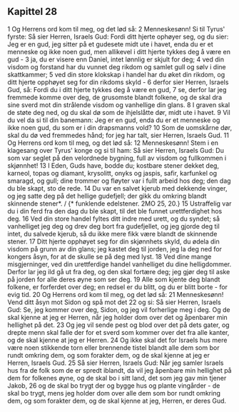 ## Kapittel 28

1 Og Herrens ord kom til meg, og det lød så:
2 Menneskesønn! Si til Tyrus' fyrste: Så sier Herren, Israels Gud: Fordi ditt hjerte ophøyer seg, og du sier: Jeg er en gud, jeg sitter på et gudesete midt ute i havet, enda du er et menneske og ikke noen gud, men allikevel i ditt hjerte tykkes deg å være en gud -
3 ja, du er visere enn Daniel, intet lønnlig er skjult for deg;
4 ved din visdom og forstand har du vunnet deg rikdom og samlet gull og sølv i dine skattkammer;
5 ved din store klokskap i handel har du øket din rikdom, og ditt hjerte opphøyet seg for din rikdoms skyld -
6 derfor sier Herren, Israels Gud, så: Fordi du i ditt hjerte tykkes deg å være en gud,
7 se, derfor lar jeg fremmede komme over deg, de grusomste blandt folkene, og de skal dra sine sverd mot din strålende visdom og vanhellige din glans.
8 I graven skal de støte deg ned, og du skal dø som de ihjelslåtte dør, midt ute i havet.
9 Vil du vel da si til din banemann: Jeg er en gud, enda du er et menneske og ikke noen gud, du som er i din drapsmanns vold?
10 Som de uomskårne dør, skal du dø ved fremmedes hånd; for jeg har talt, sier Herren, Israels Gud.
11 Og Herrens ord kom til meg, og det lød så:
12 Menneskesønn! Stem i en klagesang over Tyrus' konge og si til ham: Så sier Herren, Israels Gud: Du som var seglet på den velordnede bygning, full av visdom og fullkommen i skjønnhet!
13 I Eden, Guds have, bodde du; kostbare stener dekket deg, karneol, topas og diamant, krysolitt, onyks og jaspis, safir, karfunkel og smaragd, og gull; dine trommer og fløyter var i fullt arbeid hos deg; den dag du ble skapt, sto de rede.
14 Du var en salvet kjerub med dekkende vinger, og jeg satte deg på det hellige gudefjell; der gikk du omkring blandt skinnende stener*. / {* funklende edelstener. 2MO 25, 20.}
15 Ustraffelig var du i din ferd fra den dag du ble skapt, til det ble funnet urettferdighet hos deg.
16 Ved din store handel fyltes ditt indre med urett, og du syndet; så vanhelliget jeg deg og drev deg bort fra gudefjellet, og jeg gjorde deg til intet, du salvede kjerub, så du ikke mere fikk være blandt de skinnende stener.
17 Ditt hjerte opphøyet seg for din skjønnhets skyld, du ødela din visdom på grunn av din glans; jeg kastet deg til jorden, jeg la deg ned for kongers åsyn, for at de skulle se på deg med lyst.
18 Ved dine mange misgjerninger, ved din urettferdige handel vanhelliget du dine helligdommer. Derfor lar jeg ild gå ut fra deg, og den skal fortære deg; jeg gjør deg til aske på jorden for alle deres øyne som ser deg.
19 Alle som kjente deg blandt folkene, er forferdet over deg; en redsel er du blitt, og du er blitt borte - for evig tid.
20 Og Herrens ord kom til meg, og det lød så:
21 Menneskesønn! Vend ditt åsyn mot Sidon og spå mot det
22 og si: Så sier Herren, Israels Gud: Se, jeg kommer over deg, Sidon, og jeg vil forherlige meg i deg. Og de skal kjenne at jeg er Herren, når jeg holder dom over det og åpenbarer min hellighet på det.
23 Og jeg vil sende pest og blod over det på dets gater, og drepte menn skal falle der for et sverd som kommer over det fra alle kanter, og de skal kjenne at jeg er Herren.
24 Og ikke skal det for Israels hus mere være noen stikkende torn eller brennende tistel blandt alle dem som bor rundt omkring dem, og som forakter dem, og de skal kjenne at jeg er Herren, Israels Gud.
25 Så sier Herren, Israels Gud: Når jeg samler Israels hus fra de folk som de er spredt iblandt, da vil jeg åpenbare min hellighet på dem for folkenes øyne, og de skal bo i sitt land, det som jeg gav min tjener Jakob,
26 og de skal bo trygt der og bygge hus og plante vingårder - de skal bo trygt, mens jeg holder dom over alle dem som bor rundt omkring dem, og som forakter dem, og de skal kjenne at jeg, Herren, er deres Gud.
